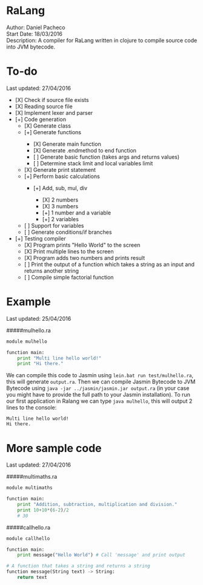 # RaLang

Author:	 		Daniel Pacheco<br />
Start Date:	 	18/03/2016<br />
Description:	A compiler for RaLang written in clojure to compile source code into JVM bytecode.<br />

# To-do
Last updated: 27/04/2016

<ul>
  <li>[X] Check if source file exists</li>
  <li>[X] Reading source file</li>
  <li>[X] Implement lexer and parser</li>
  <li>[+] Code generation
    <ul>
      <li>[X] Generate class</li>
      <li>[+] Generate functions</li>
        <ul>
          <li>[X] Generate main function</li>
          <li>[X] Generate .endmethod to end function</li>
          <li>[ ] Generate basic function (takes args and returns values)</li>
          <li>[ ] Determine stack limit and local variables limit</li>
        </ul>
      <li>[X] Generate print statement</li>
      <li>[+] Perform basic calculations</li>
        <ul>
          <li>[+] Add, sub, mul, div</li>
            <ul>
              <li>[X] 2 numbers</li>
              <li>[X] 3 numbers</li>
              <li>[+] 1 number and a variable</li>
              <li>[+] 2 variables</li>
            </ul>
        </ul>
      <li>[ ] Support for variables</li>
      <li>[ ] Generate conditions/if branches</li>
    </ul>
  </li>
  <li>[+] Testing compiler
    <ul>
      <li>[X] Program prints "Hello World" to the screen</li>
      <li>[X] Print multiple lines to the screen</li>
      <li>[X] Program adds two numbers and prints result</li>
      <li>[ ] Print the output of a function which takes a string as an input and returns another string</li>
      <li>[ ] Compile simple factorial function</li>
    </ul>
  </li>
</ul>

# Example
Last updated: 25/04/2016

#####mulhello.ra
```python
module mulhello

function main:
    print "Multi line hello world!"
    print "Hi there."
```

We can compile this code to Jasmin using `lein.bat run test/mulhello.ra`, this will generate `output.ra`. Then we can compile Jasmin Bytecode to JVM Bytecode using `java -jar ../jasmin/jasmin.jar output.ra` (in your case you might have to provide the full path to your Jasmin installation). To run our first application in Ralang we can type `java mulhello`, this will output 2 lines to the console:

```
Multi line hello world!
Hi there.
```

# More sample code
Last updated: 27/04/2016

#####multimaths.ra
```python
module multimaths

function main:
    print "Addition, subtraction, multiplication and division."
    print 10+10*(6-2)/2
    # 30
```

#####callhello.ra
```python
module callhello

function main:
    print message("Hello World") # Call 'message' and print output

# A function that takes a string and returns a string
function message(String text) -> String:
    return text
```